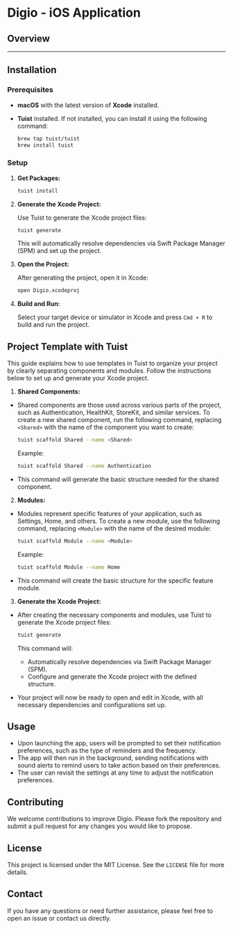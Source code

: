 # Digio - iOS Application

## Overview

---

## Installation

### Prerequisites

- **macOS** with the latest version of **Xcode** installed.
- **Tuist** installed. If not installed, you can install it using the following command:

   ```bash
   brew tap tuist/tuist
   brew install tuist
   ```

### Setup

1. **Get Packages:**

   ```bash
   tuist install
   ```

2. **Generate the Xcode Project:**

   Use Tuist to generate the Xcode project files:

   ```bash
   tuist generate
   ```

   This will automatically resolve dependencies via Swift Package Manager (SPM) and set up the project.

3. **Open the Project:**

   After generating the project, open it in Xcode:

   ```bash
   open Digio.xcodeproj
   ```

4. **Build and Run:**

   Select your target device or simulator in Xcode and press `Cmd + R` to build and run the project.

## Project Template with Tuist

This guide explains how to use templates in Tuist to organize your project by clearly separating components and modules. Follow the instructions below to set up and generate your Xcode project.

1. **Shared Components:**

- Shared components are those used across various parts of the project, such as Authentication, HealthKit, StoreKit, and similar services. To create a new shared component, run the following command, replacing `<Shared>` with the name of the component you want to create:

   ```bash
   tuist scaffold Shared --name <Shared>
   ```

   Example:

   ```bash
   tuist scaffold Shared --name Authentication
   ```

- This command will generate the basic structure needed for the shared component.

2. **Modules:**

- Modules represent specific features of your application, such as Settings, Home, and others. To create a new module, use the following command, replacing `<Module>` with the name of the desired module:

   ```bash
   tuist scaffold Module --name <Module>
   ```

   Example:

   ```bash
   tuist scaffold Module --name Home
   ```

- This command will create the basic structure for the specific feature module.

3. **Generate the Xcode Project:**

- After creating the necessary components and modules, use Tuist to generate the Xcode project files:

   ```bash
   tuist generate
   ```

   This command will:

   - Automatically resolve dependencies via Swift Package Manager (SPM).
   - Configure and generate the Xcode project with the defined structure.

- Your project will now be ready to open and edit in Xcode, with all necessary dependencies and configurations set up.

## Usage

- Upon launching the app, users will be prompted to set their notification preferences, such as the type of reminders and the frequency.
- The app will then run in the background, sending notifications with sound alerts to remind users to take action based on their preferences.
- The user can revisit the settings at any time to adjust the notification preferences.

## Contributing

We welcome contributions to improve Digio. Please fork the repository and submit a pull request for any changes you would like to propose.

## License

This project is licensed under the MIT License. See the `LICENSE` file for more details.

## Contact

If you have any questions or need further assistance, please feel free to open an issue or contact us directly.
